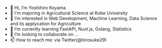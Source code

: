 - 👋 Hi, I’m Yoshihiro Koyama
- :pencil: I'm majoring in Agricultural Science at Kobe Uviversity
- 👀 I’m interested in Web Development, Machine Learning, Data Science and its applycation for Agriculture
- 🌱 I’m currently learning FastAPI, Nuxt.js, Golang, Statistics
- 💞️ I’m looking to collaborate on ...
- 📫 How to reach me: via Twitter(@hirosuke29)

<!---
hirosuke29/hirosuke29 is a ✨ special ✨ repository because its `README.md` (this file) appears on your GitHub profile.
You can click the Preview link to take a look at your changes.
--->
